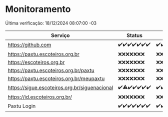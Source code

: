 # Monitoramento

Última verificação: 18/12/2024 08:07:00 -03

|Serviço|Status|Últimas 24h|
|---|---|---|
|https://github.com|<span title="2024-12-11: OK=23">✔️</span><span title="2024-12-12: OK=23">✔️</span><span title="2024-12-13: OK=23">✔️</span><span title="2024-12-14: OK=23">✔️</span><span title="2024-12-15: OK=23">✔️</span><span title="2024-12-16: OK=23">✔️</span><span title="2024-12-17: OK=10">✔️</span>|<span title="17/12/2024 08:07:00 -03 : 200">✔️</span><span title="17/12/2024 09:16:00 -03 : 200">✔️</span><span title="17/12/2024 10:21:00 -03 : 200">✔️</span><span title="17/12/2024 11:09:00 -03 : 200">✔️</span><span title="17/12/2024 12:09:00 -03 : 200">✔️</span><span title="17/12/2024 13:11:00 -03 : 200">✔️</span><span title="17/12/2024 14:08:00 -03 : 200">✔️</span><span title="17/12/2024 15:12:00 -03 : 200">✔️</span><span title="17/12/2024 16:07:00 -03 : 200">✔️</span><span title="17/12/2024 17:09:00 -03 : 200">✔️</span><span title="17/12/2024 18:06:00 -03 : 200">✔️</span><span title="17/12/2024 19:08:00 -03 : 200">✔️</span><span title="17/12/2024 20:08:00 -03 : 200">✔️</span><span title="17/12/2024 21:42:00 -03 : 200">✔️</span><span title="17/12/2024 23:16:00 -03 : 200">✔️</span><span title="18/12/2024 00:20:00 -03 : 200">✔️</span><span title="18/12/2024 01:10:00 -03 : 200">✔️</span><span title="18/12/2024 02:09:00 -03 : 200">✔️</span><span title="18/12/2024 03:12:00 -03 : 200">✔️</span><span title="18/12/2024 04:08:00 -03 : 200">✔️</span><span title="18/12/2024 05:12:00 -03 : 200">✔️</span><span title="18/12/2024 06:09:00 -03 : 200">✔️</span><span title="18/12/2024 07:09:00 -03 : 200">✔️</span><span title="18/12/2024 08:07:00 -03 : 200">✔️</span>|
|https://paxtu.escoteiros.org.br|<span title="2024-12-11: Falhas=23">❌</span><span title="2024-12-12: Falhas=23">❌</span><span title="2024-12-13: Falhas=23">❌</span><span title="2024-12-14: Falhas=23">❌</span><span title="2024-12-15: Falhas=23">❌</span><span title="2024-12-16: Falhas=23">❌</span><span title="2024-12-17: Falhas=10">❌</span>|<span title="17/12/2024 08:07:00 -03 : 403">❌</span><span title="17/12/2024 09:16:00 -03 : 403">❌</span><span title="17/12/2024 10:21:00 -03 : 403">❌</span><span title="17/12/2024 11:09:00 -03 : 403">❌</span><span title="17/12/2024 12:09:00 -03 : 403">❌</span><span title="17/12/2024 13:11:00 -03 : 403">❌</span><span title="17/12/2024 14:08:00 -03 : 403">❌</span><span title="17/12/2024 15:12:00 -03 : 403">❌</span><span title="17/12/2024 16:07:00 -03 : 403">❌</span><span title="17/12/2024 17:09:00 -03 : 403">❌</span><span title="17/12/2024 18:06:00 -03 : 403">❌</span><span title="17/12/2024 19:08:00 -03 : 403">❌</span><span title="17/12/2024 20:08:00 -03 : 403">❌</span><span title="17/12/2024 21:42:00 -03 : 403">❌</span><span title="17/12/2024 23:16:00 -03 : 403">❌</span><span title="18/12/2024 00:20:00 -03 : 403">❌</span><span title="18/12/2024 01:10:00 -03 : 403">❌</span><span title="18/12/2024 02:09:00 -03 : 403">❌</span><span title="18/12/2024 03:12:00 -03 : 403">❌</span><span title="18/12/2024 04:08:00 -03 : 403">❌</span><span title="18/12/2024 05:12:00 -03 : 403">❌</span><span title="18/12/2024 06:09:00 -03 : 403">❌</span><span title="18/12/2024 07:09:00 -03 : 403">❌</span><span title="18/12/2024 08:07:00 -03 : 403">❌</span>|
|https://escoteiros.org.br|<span title="2024-12-11: Falhas=23">❌</span><span title="2024-12-12: Falhas=23">❌</span><span title="2024-12-13: Falhas=23">❌</span><span title="2024-12-14: Falhas=23">❌</span><span title="2024-12-15: Falhas=23">❌</span><span title="2024-12-16: Falhas=23">❌</span><span title="2024-12-17: Falhas=10">❌</span>|<span title="17/12/2024 08:07:00 -03 : 403">❌</span><span title="17/12/2024 09:16:00 -03 : 403">❌</span><span title="17/12/2024 10:21:00 -03 : 403">❌</span><span title="17/12/2024 11:09:00 -03 : 403">❌</span><span title="17/12/2024 12:09:00 -03 : 403">❌</span><span title="17/12/2024 13:11:00 -03 : 403">❌</span><span title="17/12/2024 14:08:00 -03 : 403">❌</span><span title="17/12/2024 15:12:00 -03 : 403">❌</span><span title="17/12/2024 16:07:00 -03 : 403">❌</span><span title="17/12/2024 17:09:00 -03 : 403">❌</span><span title="17/12/2024 18:06:00 -03 : 403">❌</span><span title="17/12/2024 19:08:00 -03 : 403">❌</span><span title="17/12/2024 20:08:00 -03 : 403">❌</span><span title="17/12/2024 21:42:00 -03 : 403">❌</span><span title="17/12/2024 23:16:00 -03 : 403">❌</span><span title="18/12/2024 00:20:00 -03 : 403">❌</span><span title="18/12/2024 01:10:00 -03 : 403">❌</span><span title="18/12/2024 02:09:00 -03 : 403">❌</span><span title="18/12/2024 03:12:00 -03 : 403">❌</span><span title="18/12/2024 04:08:00 -03 : 403">❌</span><span title="18/12/2024 05:12:00 -03 : 403">❌</span><span title="18/12/2024 06:09:00 -03 : 403">❌</span><span title="18/12/2024 07:09:00 -03 : 403">❌</span><span title="18/12/2024 08:07:00 -03 : 403">❌</span>|
|https://paxtu.escoteiros.org.br/paxtu|<span title="2024-12-11: Falhas=23">❌</span><span title="2024-12-12: Falhas=23">❌</span><span title="2024-12-13: Falhas=23">❌</span><span title="2024-12-14: Falhas=23">❌</span><span title="2024-12-15: Falhas=23">❌</span><span title="2024-12-16: Falhas=23">❌</span><span title="2024-12-17: Falhas=10">❌</span>|<span title="17/12/2024 08:07:00 -03 : 403">❌</span><span title="17/12/2024 09:16:00 -03 : 403">❌</span><span title="17/12/2024 10:21:00 -03 : 403">❌</span><span title="17/12/2024 11:09:00 -03 : 403">❌</span><span title="17/12/2024 12:09:00 -03 : 403">❌</span><span title="17/12/2024 13:11:00 -03 : 403">❌</span><span title="17/12/2024 14:08:00 -03 : 403">❌</span><span title="17/12/2024 15:12:00 -03 : 403">❌</span><span title="17/12/2024 16:07:00 -03 : 403">❌</span><span title="17/12/2024 17:09:00 -03 : 403">❌</span><span title="17/12/2024 18:06:00 -03 : 403">❌</span><span title="17/12/2024 19:08:00 -03 : 403">❌</span><span title="17/12/2024 20:08:00 -03 : 403">❌</span><span title="17/12/2024 21:42:00 -03 : 403">❌</span><span title="17/12/2024 23:16:00 -03 : 403">❌</span><span title="18/12/2024 00:20:00 -03 : 403">❌</span><span title="18/12/2024 01:10:00 -03 : 403">❌</span><span title="18/12/2024 02:09:00 -03 : 403">❌</span><span title="18/12/2024 03:12:00 -03 : 403">❌</span><span title="18/12/2024 04:08:00 -03 : 403">❌</span><span title="18/12/2024 05:12:00 -03 : 403">❌</span><span title="18/12/2024 06:09:00 -03 : 403">❌</span><span title="18/12/2024 07:09:00 -03 : 403">❌</span><span title="18/12/2024 08:07:00 -03 : 403">❌</span>|
|https://paxtu.escoteiros.org.br/meupaxtu|<span title="2024-12-11: Falhas=23">❌</span><span title="2024-12-12: Falhas=23">❌</span><span title="2024-12-13: Falhas=23">❌</span><span title="2024-12-14: Falhas=23">❌</span><span title="2024-12-15: Falhas=23">❌</span><span title="2024-12-16: Falhas=23">❌</span><span title="2024-12-17: Falhas=10">❌</span>|<span title="17/12/2024 08:07:00 -03 : 403">❌</span><span title="17/12/2024 09:16:00 -03 : 403">❌</span><span title="17/12/2024 10:21:00 -03 : 403">❌</span><span title="17/12/2024 11:09:00 -03 : 403">❌</span><span title="17/12/2024 12:09:00 -03 : 403">❌</span><span title="17/12/2024 13:11:00 -03 : 403">❌</span><span title="17/12/2024 14:08:00 -03 : 403">❌</span><span title="17/12/2024 15:12:00 -03 : 403">❌</span><span title="17/12/2024 16:07:00 -03 : 403">❌</span><span title="17/12/2024 17:09:00 -03 : 403">❌</span><span title="17/12/2024 18:06:00 -03 : 403">❌</span><span title="17/12/2024 19:08:00 -03 : 403">❌</span><span title="17/12/2024 20:08:00 -03 : 403">❌</span><span title="17/12/2024 21:42:00 -03 : 403">❌</span><span title="17/12/2024 23:16:00 -03 : 403">❌</span><span title="18/12/2024 00:20:00 -03 : 403">❌</span><span title="18/12/2024 01:10:00 -03 : 403">❌</span><span title="18/12/2024 02:09:00 -03 : 403">❌</span><span title="18/12/2024 03:12:00 -03 : 403">❌</span><span title="18/12/2024 04:08:00 -03 : 403">❌</span><span title="18/12/2024 05:12:00 -03 : 403">❌</span><span title="18/12/2024 06:09:00 -03 : 403">❌</span><span title="18/12/2024 07:09:00 -03 : 403">❌</span><span title="18/12/2024 08:07:00 -03 : 403">❌</span>|
|https://sigue.escoteiros.org.br/siguenacional|<span title="2024-12-11: OK=23">✔️</span><span title="2024-12-12: OK=21, Falhas=2">⚠️</span><span title="2024-12-13: OK=23">✔️</span><span title="2024-12-14: OK=23">✔️</span><span title="2024-12-15: OK=23">✔️</span><span title="2024-12-16: OK=23">✔️</span><span title="2024-12-17: OK=10">✔️</span>|<span title="17/12/2024 08:07:00 -03 : 200">✔️</span><span title="17/12/2024 09:16:00 -03 : 200">✔️</span><span title="17/12/2024 10:21:00 -03 : 200">✔️</span><span title="17/12/2024 11:09:00 -03 : 200">✔️</span><span title="17/12/2024 12:09:00 -03 : 200">✔️</span><span title="17/12/2024 13:11:00 -03 : 200">✔️</span><span title="17/12/2024 14:08:00 -03 : 200">✔️</span><span title="17/12/2024 15:12:00 -03 : 200">✔️</span><span title="17/12/2024 16:07:00 -03 : 200">✔️</span><span title="17/12/2024 17:09:00 -03 : 200">✔️</span><span title="17/12/2024 18:06:00 -03 : 200">✔️</span><span title="17/12/2024 19:08:00 -03 : 200">✔️</span><span title="17/12/2024 20:08:00 -03 : 200">✔️</span><span title="17/12/2024 21:42:00 -03 : 200">✔️</span><span title="17/12/2024 23:16:00 -03 : 200">✔️</span><span title="18/12/2024 00:20:00 -03 : 200">✔️</span><span title="18/12/2024 01:10:00 -03 : 200">✔️</span><span title="18/12/2024 02:09:00 -03 : 200">✔️</span><span title="18/12/2024 03:12:00 -03 : 200">✔️</span><span title="18/12/2024 04:08:00 -03 : 200">✔️</span><span title="18/12/2024 05:12:00 -03 : 200">✔️</span><span title="18/12/2024 06:09:00 -03 : 200">✔️</span><span title="18/12/2024 07:09:00 -03 : 200">✔️</span><span title="18/12/2024 08:07:00 -03 : 200">✔️</span>|
|https://id.escoteiros.org.br/|<span title="2024-12-11: Falhas=23">❌</span><span title="2024-12-12: Falhas=23">❌</span><span title="2024-12-13: Falhas=23">❌</span><span title="2024-12-14: Falhas=23">❌</span><span title="2024-12-15: Falhas=23">❌</span><span title="2024-12-16: Falhas=23">❌</span><span title="2024-12-17: Falhas=10">❌</span>|<span title="17/12/2024 08:07:00 -03 : 403">❌</span><span title="17/12/2024 09:16:00 -03 : 403">❌</span><span title="17/12/2024 10:21:00 -03 : 403">❌</span><span title="17/12/2024 11:09:00 -03 : 403">❌</span><span title="17/12/2024 12:09:00 -03 : 403">❌</span><span title="17/12/2024 13:11:00 -03 : 403">❌</span><span title="17/12/2024 14:08:00 -03 : 403">❌</span><span title="17/12/2024 15:12:00 -03 : 403">❌</span><span title="17/12/2024 16:07:00 -03 : 403">❌</span><span title="17/12/2024 17:09:00 -03 : 403">❌</span><span title="17/12/2024 18:06:00 -03 : 403">❌</span><span title="17/12/2024 19:08:00 -03 : 403">❌</span><span title="17/12/2024 20:08:00 -03 : 403">❌</span><span title="17/12/2024 21:42:00 -03 : 403">❌</span><span title="17/12/2024 23:16:00 -03 : 403">❌</span><span title="18/12/2024 00:21:00 -03 : 403">❌</span><span title="18/12/2024 01:10:00 -03 : 403">❌</span><span title="18/12/2024 02:09:00 -03 : 403">❌</span><span title="18/12/2024 03:12:00 -03 : 403">❌</span><span title="18/12/2024 04:08:00 -03 : 403">❌</span><span title="18/12/2024 05:12:00 -03 : 403">❌</span><span title="18/12/2024 06:09:00 -03 : 403">❌</span><span title="18/12/2024 07:09:00 -03 : 403">❌</span><span title="18/12/2024 08:07:00 -03 : 403">❌</span>|
|Paxtu Login|<span title="2024-12-11: OK=23">✔️</span><span title="2024-12-12: OK=23">✔️</span><span title="2024-12-13: OK=23">✔️</span><span title="2024-12-14: OK=23">✔️</span><span title="2024-12-15: OK=23">✔️</span><span title="2024-12-16: OK=23">✔️</span><span title="2024-12-17: OK=10">✔️</span>|<span title="17/12/2024 08:07:00 -03 : 200">✔️</span><span title="17/12/2024 09:16:00 -03 : 200">✔️</span><span title="17/12/2024 10:21:00 -03 : 200">✔️</span><span title="17/12/2024 11:09:00 -03 : 200">✔️</span><span title="17/12/2024 12:09:00 -03 : 200">✔️</span><span title="17/12/2024 13:11:00 -03 : 200">✔️</span><span title="17/12/2024 14:08:00 -03 : 200">✔️</span><span title="17/12/2024 15:12:00 -03 : 200">✔️</span><span title="17/12/2024 16:07:00 -03 : 200">✔️</span><span title="17/12/2024 17:09:00 -03 : 200">✔️</span><span title="17/12/2024 18:06:00 -03 : 200">✔️</span><span title="17/12/2024 19:08:00 -03 : 200">✔️</span><span title="17/12/2024 20:08:00 -03 : 200">✔️</span><span title="17/12/2024 21:42:00 -03 : 200">✔️</span><span title="17/12/2024 23:16:00 -03 : 200">✔️</span><span title="18/12/2024 00:21:00 -03 : 200">✔️</span><span title="18/12/2024 01:10:00 -03 : 200">✔️</span><span title="18/12/2024 02:09:00 -03 : 200">✔️</span><span title="18/12/2024 03:12:00 -03 : 200">✔️</span><span title="18/12/2024 04:08:00 -03 : 200">✔️</span><span title="18/12/2024 05:12:00 -03 : 200">✔️</span><span title="18/12/2024 06:09:00 -03 : 200">✔️</span><span title="18/12/2024 07:09:00 -03 : 200">✔️</span><span title="18/12/2024 08:07:00 -03 : 200">✔️</span>|
